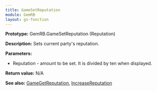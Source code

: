 ```yaml
---
title: GameSetReputation
module: GemRB
layout: gs-function
---
```


**Prototype:** GemRB.GameSetReputation (Reputation)

**Description:** Sets current party's reputation.

**Parameters:**
  * Reputation - amount to be set. It is divided by ten when displayed.

**Return value:** N/A

**See also:** [GameGetReputation](GameGetReputation.md), [IncreaseReputation](IncreaseReputation.md)
